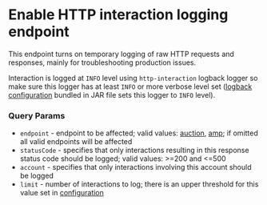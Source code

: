 # Enable HTTP interaction logging endpoint

This endpoint turns on temporary logging of raw HTTP requests and responses, mainly for troubleshooting production issues. 

Interaction is logged at `INFO` level using `http-interaction` logback logger so make sure this logger has at least 
`INFO` or more verbose level set ([logback configuration](../../../src/main/resources/logback-spring.xml) bundled in JAR 
file sets this logger to `INFO` level).

### Query Params
- `endpoint` - endpoint to be affected; valid values: [auction](../openrtb2/auction.md), [amp](../openrtb2/amp.md); 
if omitted all valid endpoints will be affected
- `statusCode` - specifies that only interactions resulting in this response status code should be logged; 
valid values: >=200 and <=500
- `account` - specifies that only interactions involving this account should be logged
- `limit` - number of interactions to log; there is an upper threshold for this value set in 
[configuration](../../config-app.md) 
